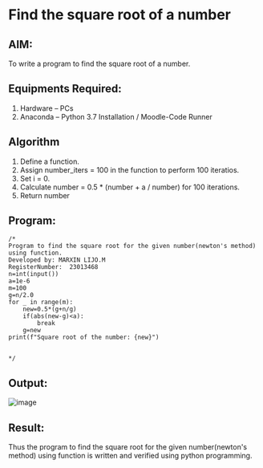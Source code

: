 # Find the square root of a number

## AIM:
To write a program to find the square root of a number.

## Equipments Required:
1. Hardware – PCs
2. Anaconda – Python 3.7 Installation / Moodle-Code Runner

## Algorithm
1. Define a function.
2. Assign number_iters = 100 in the function to perform 100 iteratios.
3. Set i = 0.
4. Calculate  number = 0.5 * (number + a / number) for 100 iterations.
5. Return number

## Program:
```
/*
Program to find the square root for the given number(newton's method) using function.
Developed by: MARXIN LIJO.M
RegisterNumber:  23013468
n=int(input())
a=1e-6
m=100
g=n/2.0
for _ in range(m):
    new=0.5*(g+n/g)
    if(abs(new-g)<a):
        break
    g=new
print(f"Square root of the number: {new}")


*/
```

## Output:
![image](https://github.com/MARXINLIJO/Square-root-of-a-number/assets/145742540/227711e7-b6b0-443f-9a97-df6c15223f61)
## Result:
Thus the program to find the square root for the given number(newton's method) using function is written and verified using python programming.
